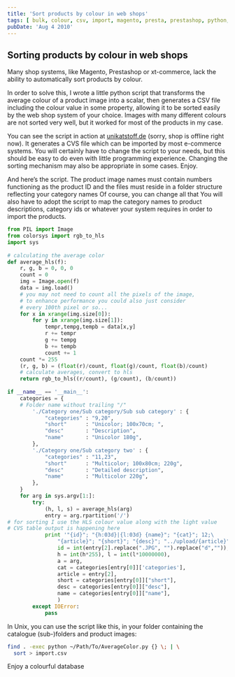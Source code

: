 ```yaml
---
title: 'Sort products by colour in web shops'
tags: [ bulk, colour, csv, import, magento, presta, prestashop, python, shop, sort, sorting, xt-commerce, xtcommerce ]
pubDate: 'Aug 4 2010'
---
```



## Sorting products by colour in web shops

Many shop systems, like Magento, Prestashop or xt-commerce, lack the ability to automatically sort products by colour.

In order to solve this,
I wrote a little python script that transforms the average colour of a product
image into a scalar, then generates a CSV file including the colour value in
some property, allowing it to be sorted easily by the web shop system of your
choice.  Images with many different colours are not sorted very well, but it
worked for most of the products in my case.

You can see the script in action at
<a href="http://unikatstoff.de/9-einfarbige-stoffe-unicolor" target="_blank">unikatstoff.de</a>
(sorry, shop is offline right now).  It generates a
CVS file which can be imported by most e-commerce systems.  You will certainly
have to change the script to your needs, but this should be easy to do even
with little programming experience.  Changing the sorting mechanism may also be
appropriate in some cases.
Enjoy.

And here’s the script.  The product image names must contain numbers
functioning as the product ID and the files must reside in a folder structure
reflecting your category names Of course, you can change all that You will also
have to adopt the script to map the category names to product descriptions,
category ids or whatever your system requires in order to import the products.

``` python
from PIL import Image
from colorsys import rgb_to_hls
import sys
 
# calculating the average color
def average_hls(f):
    r, g, b = 0, 0, 0
    count = 0
    img = Image.open(f)
    data = img.load()
    # you may not need to count all the pixels of the image,
    # to enhance performance you could also just consider
    # every 100th pixel or so...
    for x in xrange(img.size[0]):
        for y in xrange(img.size[1]):
            tempr,tempg,tempb = data[x,y]
            r += tempr
            g += tempg
            b += tempb
            count += 1
    count *= 255
    (r, g, b) = (float(r)/count, float(g)/count, float(b)/count)
    # calculate averages, convert to hls
    return rgb_to_hls((r/count), (g/count), (b/count))
 
if __name__ == '__main__':
    categories = {
    # Folder name without trailing "/"
        './Category one/Sub category/Sub sub category' : {
            "categories" : "9,20",
            "short"      : "Unicolor; 100x70cm; ",
            "desc"       : "Description",
            "name"       : "Unicolor 180g",
        },
        './Category one/Sub category two' : {
            "categories" : "11,23",
            "short"      : "Multicolor; 100x80cm; 220g",
            "desc"       : "Detailed description",
            "name"       : "Multicolor 220g",
        },
    }
    for arg in sys.argv[1:]:
        try:
            (h, l, s) = average_hls(arg)
            entry = arg.rpartition('/')
# for sorting I use the HLS colour value along with the light value
# CVS table output is happening here
            print '"{id}"; "{h:03d}|{l:03d} {name}"; "{cat}"; 12;\
                "{article}"; "{short}"; "{desc}"; "../upload/{article}"'.format(
                id = int(entry[2].replace(".JPG", "").replace("d","")),
                h = int(h*255), l = int(l*10000000),
                a = arg,
                cat = categories[entry[0]]['categories'],
                article = entry[2],
                short = categories[entry[0]]["short"],
                desc = categories[entry[0]]["desc"],
                name = categories[entry[0]]["name"],
                )
        except IOError:
            pass
```

In Unix, you can use the script like this, in your folder containing the catalogue (sub-)folders and product images:

``` bash
find . -exec python ~/Path/To/AverageColor.py {} \; | \
  sort > import.csv
```

Enjoy a colourful database
